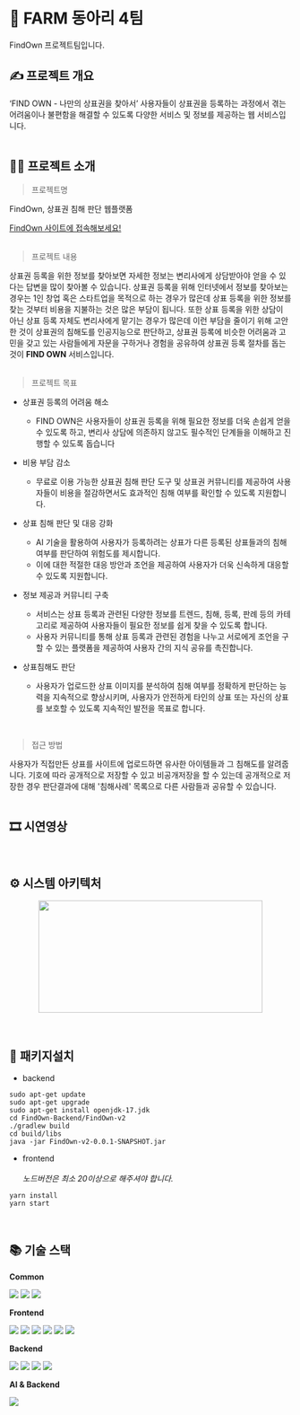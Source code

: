 # 🐾 FARM 동아리 4팀
FindOwn 프로젝트팀입니다.

## ✍️ 프로젝트 개요
 ‘FIND OWN - 나만의 상표권을 찾아서’ 사용자들이 상표권을 등록하는 과정에서 겪는 어려움이나 불편함을 해결할 수 있도록 다양한 서비스 및 정보를 제공하는 웹 서비스입니다. <br/> 
<br/>

## 🧑‍💻 프로젝트 소개
> 프로젝트명

FindOwn, 상표권 침해 판단 웹플랫폼 <p>
[FindOwn 사이트에 접속해보세요!](http://www.find-own.site/)
<br/> <br/>

> 프로젝트 내용

상표권 등록을 위한 정보를 찾아보면 자세한 정보는 변리사에게 상담받아야 얻을 수 있다는 답변을 많이 찾아볼 수 있습니다. 상표권 등록을 위해 인터넷에서 정보를 찾아보는 경우는 1인 창업 혹은 스타트업을 목적으로 하는 경우가 많은데 상표 등록을 위한 정보를 찾는 것부터 비용을 지불하는 것은 많은
부담이 됩니다. 또한 상표 등록을 위한 상담이 아닌 상표 등록 자체도 변리사에게 맡기는 경우가 많은데 이런 부담을 줄이기 위해 고안한 것이 상표권의 침해도를 인공지능으로 판단하고, 상표권 등록에 비슷한 어려움과 고민을 갖고 있는 사람들에게 자문을 구하거나 경험을 공유하여 상표권 등록 절차를 돕는 것이 <b>FIND OWN</b> 서비스입니다.
<br/><br/>

> 프로젝트 목표

- 상표권 등록의 어려움 해소

   - FIND OWN은 사용자들이 상표권 등록을 위해 필요한 정보를 더욱 손쉽게 얻을 수 있도록 하고, 변리사 상담에 의존하지 않고도 필수적인 단계들을 이해하고 진행할 수 있도록 돕습니다
- 비용 부담 감소

   - 무료로 이용 가능한 상표권 침해 판단 도구 및 상표권 커뮤니티를 제공하여 사용자들이 비용을 절감하면서도 효과적인 침해 여부를 확인할 수 있도록 지원합니다. 
- 상표 침해 판단 및 대응 강화

    - AI 기술을 활용하여 사용자가 등록하려는 상표가 다른 등록된 상표들과의 침해 여부를 판단하여 위험도를 제시합니다.
   - 이에 대한 적절한 대응 방안과 조언을 제공하여 사용자가 더욱 신속하게 대응할 수 있도록 지원합니다.
- 정보 제공과 커뮤니티 구축

   - 서비스는 상표 등록과 관련된 다양한 정보를 트렌드, 침해, 등록, 판례 등의 카테고리로 제공하여 사용자들이 필요한 정보를 쉽게 찾을 수 있도록 합니다.
   - 사용자 커뮤니티를 통해 상표 등록과 관련된 경험을 나누고 서로에게 조언을 구할 수 있는 플랫폼을 제공하여 사용자 간의 지식 공유를 촉진합니다.
- 상표침해도 판단

   -  사용자가 업로드한 상표 이미지를 분석하여 침해 여부를 정확하게 판단하는 능력을 지속적으로 향상시키며, 사용자가 안전하게 타인의 상표 또는 자신의 상표를 보호할 수 있도록 지속적인 발전을 목표로 합니다.

<br/>

> 접근 방법

사용자가 직접만든 상표를 사이트에 업로드하면 유사한 아이템들과 그 침해도를 알려줍니다. 기호에 따라 공개적으로 저장할 수 있고 비공개저장을 할 수 있는데 공개적으로 저장한 경우 판단결과에 대해 '침해사례' 목록으로 다른 사람들과 공유할 수 있습니다. 
<br/><br/>

## 🎞️ 시연영상

<br/>

## ⚙️ 시스템 아키텍처

<p align="center">
<img src="https://github.com/FarmSystem/FindOwn-Frontend/assets/96400257/b4d52c4c-7341-4988-85b6-ab509b4201ab.png" width="400" height="200" />
</p>

<br/>

## 🧨 패키지설치
- backend
```
sudo apt-get update
sudo apt-get upgrade
sudo apt-get install openjdk-17.jdk
cd FindOwn-Backend/FindOwn-v2
./gradlew build
cd build/libs
java -jar FindOwn-v2-0.0.1-SNAPSHOT.jar
```
- frontend
<br/> <br/>
_노드버전은 최소 20이상으로 해주셔야 합니다._
```
yarn install
yarn start
```
<br/>

## 📚 기술 스택
<b>Common</b>

<img src="https://img.shields.io/badge/visualstudiocode-007ACC?style=flat-square&logo=visualstudiocode&logoColor=white"> <img src="https://img.shields.io/badge/ESLint-4B3263?style=flat-square&logo=ESLint&logoColor=white"> <img src="https://img.shields.io/badge/prettier-F7B93E?style=flat-square&logo=prettier&logoColor=white"> 

<b>Frontend</b>

<img src="https://img.shields.io/badge/react-444444?style=flat-square&logo=react&logoColor=white"> <img src="https://img.shields.io/badge/TypeScript-3178C6?style=flat-square&logo=TypeScript&logoColor=white"> <img src="https://img.shields.io/badge/recoil-f26b00?style=flat-square&logo=recoil&logoColor=white"> <img src="https://img.shields.io/badge/styledcomponents-DB7093?style=flat-square&logo=styledcomponents&logoColor=white"> <img src="https://img.shields.io/badge/mui-007FFF?style=flat-square&logo=mui&logoColor=white"> <img src="https://img.shields.io/badge/reactquery-FF4154?style=flat-square&logo=reactquery&logoColor=white">
 

<b>Backend</b>

<img src="https://img.shields.io/badge/Spring-6DB33F?style=flat-square&logo=Spring&logoColor=white"> <img src="https://img.shields.io/badge/springboot-6DB33F?style=flat-square&logo=springboot&logoColor=white"> <img src="https://img.shields.io/badge/Amazon AWS-232F3E?style=flat-square&logo=Amazon AWS&logoColor=white"> <img src="https://img.shields.io/badge/redis-DC382D?style=flat-square&logo=redis&logoColor=white">

<b>AI & Backend</b>

<img src="https://img.shields.io/badge/django-092E20?style=flat-square&logo=django&logoColor=white">

<br/>
